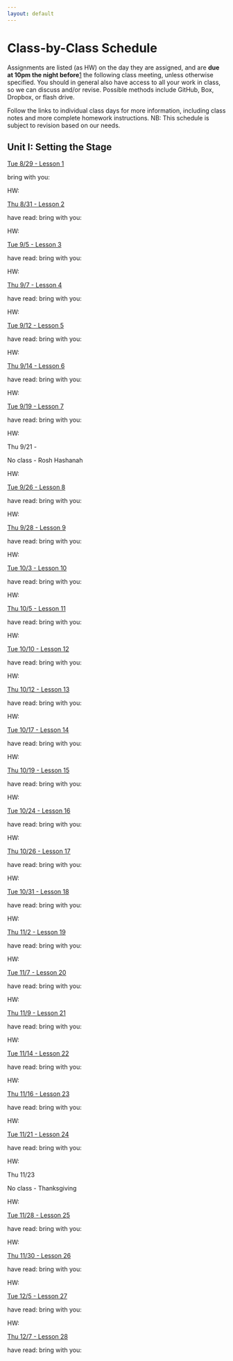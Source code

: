 ```yaml
---
layout: default
---
```

# Class-by-Class Schedule

Assignments are listed (as HW) on the day they are assigned, and are **due at 10pm the night before**[1](#ftn1) the following class meeting, unless otherwise specified. You should in general also have access to all your work in class, so we can discuss and/or revise. Possible methods include GitHub, Box, Dropbox, or flash drive.

<div class="panel panel-info">
<div class="panel-body">

Follow the links to individual class days for more information, including class notes and more complete homework instructions. NB: This schedule is subject to revision based on our needs.

</div>
</div>

## Unit I: Setting the Stage

[Tue 8/29 - Lesson 1](/lesson-01)

bring with you: 

HW:

[Thu 8/31 - Lesson 2](/lesson-02)

have read:
bring with you:


HW:

[Tue 9/5 - Lesson 3](/lesson-03)

have read:
bring with you:


HW:

[Thu 9/7 - Lesson 4](/lesson-04)

have read:
bring with you:


HW:

[Tue 9/12 - Lesson 5](/lesson-05)

have read:
bring with you:


HW:

[Thu 9/14 - Lesson 6](/lesson-06)

have read:
bring with you:


HW:

[Tue 9/19 - Lesson 7](/lesson-07)

have read:
bring with you:


HW:

Thu 9/21 - 

No class - Rosh Hashanah


HW:

[Tue 9/26 - Lesson 8](/lesson-08)

have read:
bring with you:


HW:

[Thu 9/28 - Lesson 9](/lesson-09)

have read:
bring with you:


HW:

[Tue 10/3 - Lesson 10](/lesson-10)

have read:
bring with you:


HW:

[Thu 10/5 - Lesson 11](/lesson-11)

have read:
bring with you:


HW:

[Tue 10/10 - Lesson 12](/lesson-12)

have read:
bring with you:


HW:

[Thu 10/12 - Lesson 13](/lesson-13)

have read:
bring with you:


HW:

[Tue 10/17 - Lesson 14](/lesson-14)

have read:
bring with you:


HW:

[Thu 10/19 - Lesson 15](/lesson-15)

have read:
bring with you:


HW:

[Tue 10/24 - Lesson 16](/lesson-16)

have read:
bring with you:


HW:

[Thu 10/26 - Lesson 17](/lesson-17)

have read:
bring with you:


HW:

[Tue 10/31 - Lesson 18](/lesson-18)

have read:
bring with you:


HW:

[Thu 11/2 - Lesson 19](/lesson-19)

have read:
bring with you:


HW:

[Tue 11/7 - Lesson 20](/lesson-20)

have read:
bring with you:


HW:

[Thu 11/9 - Lesson 21](/lesson-21)

have read:
bring with you:


HW:

[Tue 11/14 - Lesson 22](/lesson-22)

have read:
bring with you:


HW:

[Thu 11/16 - Lesson 23](/lesson-23)

have read:
bring with you:


HW:

[Tue 11/21 - Lesson 24](/lesson-24)

have read:
bring with you:


HW:

Thu 11/23

No class - Thanksgiving


HW:

[Tue 11/28 - Lesson 25](/lesson-25)

have read:
bring with you:


HW:

[Thu 11/30 - Lesson 26](/lesson-26)

have read:
bring with you:


HW:

[Tue 12/5 - Lesson 27](/lesson-27)

have read:
bring with you:


HW:

[Thu 12/7 - Lesson 28](/lesson-28)

have read:
bring with you:
